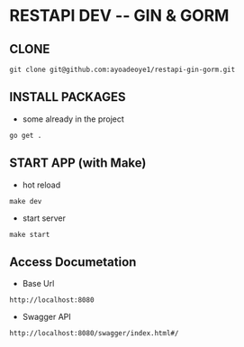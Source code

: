 # RESTAPI DEV -- GIN & GORM

## CLONE

```shell
git clone git@github.com:ayoadeoye1/restapi-gin-gorm.git
```

## INSTALL PACKAGES
- some already in the project
```shell
go get .
```

## START APP (with Make)

- hot reload
```shell
make dev
```

- start server
```shell
make start
```

## Access Documetation

- Base Url
```
http://localhost:8080 
```

- Swagger API
```
http://localhost:8080/swagger/index.html#/
```